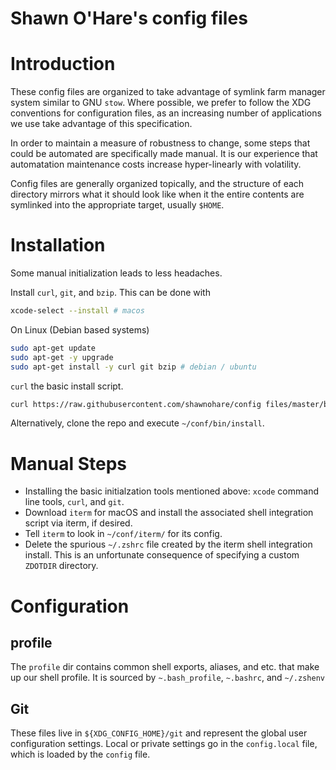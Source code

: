 # Shawn O'Hare's config files

# Introduction

These config files are organized to take advantage of symlink
farm manager system similar to GNU `stow`.  Where possible, we prefer
to follow the XDG conventions for configuration files, as an increasing
number of applications we use take advantage of this specification.

In order to maintain a measure of robustness to change, some steps that could
be automated are specifically made manual. It is our experience that
automatation maintenance costs increase hyper-linearly with volatility.

Config files are generally organized topically, and the structure of each
directory mirrors what it should look like when it the entire contents are
symlinked into the appropriate target, usually `$HOME`.

# Installation

Some manual initialization leads to less headaches.

Install `curl`, `git`, and `bzip`.  This can be done with
```bash
xcode-select --install # macos
```
On Linux (Debian based systems)

```bash
sudo apt-get update
sudo apt-get -y upgrade
sudo apt-get install -y curl git bzip # debian / ubuntu
```

`curl` the basic install script.
```bash
curl https://raw.githubusercontent.com/shawnohare/config files/master/bin/install | bash
```
Alternatively, clone the repo and execute `~/conf/bin/install`.

# Manual Steps

- Installing the basic initialzation tools mentioned above: `xcode` command
  line tools, `curl`, and `git`.
- Download `iterm` for macOS and install the associated shell integration
  script via iterm, if desired.
- Tell `iterm` to look in `~/conf/iterm/` for its config.
- Delete the spurious `~/.zshrc` file created by the iterm shell integration
  install. This is an unfortunate consequence of specifying a custom
  `ZDOTDIR` directory.

# Configuration

## profile

The `profile` dir contains common shell exports, aliases, and etc. that make
up our shell profile. It is sourced by `~.bash_profile`, `~.bashrc`, and
`~/.zshenv`

## Git

These files live in `${XDG_CONFIG_HOME}/git` and represent the global
user configuration settings.  Local or private settings go in the
`config.local` file, which is loaded by the `config` file.
